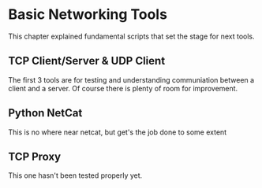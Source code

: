 # Basic Networking Tools
This chapter explained fundamental scripts that set the stage for next tools.  

  
## TCP Client/Server & UDP Client
The first 3 tools are for testing and understanding communiation between a client and a server.
Of course there is plenty of room for improvement.

  
## Python NetCat
This is no where near netcat, but get's the job done to some extent

  
## TCP Proxy
This one hasn't been tested properly yet.
